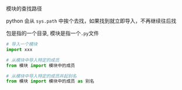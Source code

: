 模块的查找路径

python 会从 `sys.path` 中挨个去找，如果找到就立即导入，不再继续往后找

包是指的一个目录, 模块是指一个`.py`文件

```py
# 导入一个模块
import xxx

# 从模块中导入特定的成员
from 模块 import 模块中的成员

# 从模块中导入特定的成员并起别名
from 模块 import 模块中的成员 as 别名
```